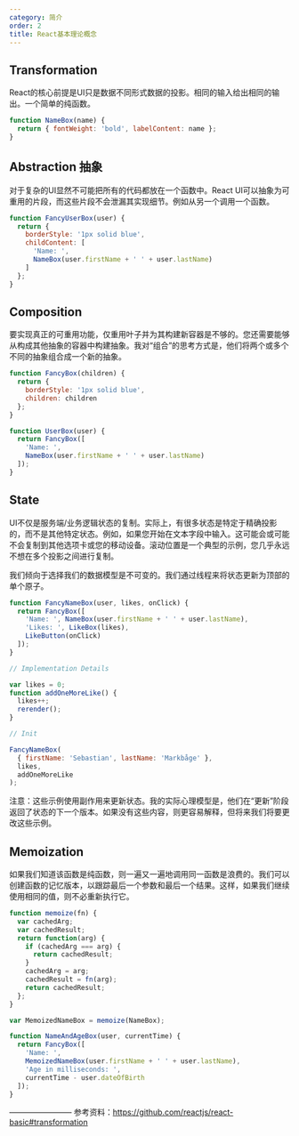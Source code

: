 ```yaml
---
category: 简介
order: 2
title: React基本理论概念
---
```



## Transformation

React的核心前提是UI只是数据不同形式数据的投影。相同的输入给出相同的输出。一个简单的纯函数。

```js
function NameBox(name) {
  return { fontWeight: 'bold', labelContent: name };
}
```

## Abstraction 抽象

对于复杂的UI显然不可能把所有的代码都放在一个函数中。React UI可以抽象为可重用的片段，而这些片段不会泄漏其实现细节。例如从另一个调用一个函数。

```js
function FancyUserBox(user) {
  return {
    borderStyle: '1px solid blue',
    childContent: [
      'Name: ',
      NameBox(user.firstName + ' ' + user.lastName)
    ]
  };
}
```

## Composition
要实现真正的可重用功能，仅重用叶子并为其构建新容器是不够的。您还需要能够从构成其他抽象的容器中构建抽象。我对“组合”的思考方式是，他们将两个或多个不同的抽象组合成一个新的抽象。

```js
function FancyBox(children) {
  return {
    borderStyle: '1px solid blue',
    children: children
  };
}

function UserBox(user) {
  return FancyBox([
    'Name: ',
    NameBox(user.firstName + ' ' + user.lastName)
  ]);
}
```

## State

UI不仅是服务端/业务逻辑状态的复制。实际上，有很多状态是特定于精确投影的，而不是其他特定状态。例如，如果您开始在文本字段中输入。这可能会或可能不会复制到其他选项卡或您的移动设备。滚动位置是一个典型的示例，您几乎永远不想在多个投影之间进行复制。

我们倾向于选择我们的数据模型是不可变的。我们通过线程来将状态更新为顶部的单个原子。

```js
function FancyNameBox(user, likes, onClick) {
  return FancyBox([
    'Name: ', NameBox(user.firstName + ' ' + user.lastName),
    'Likes: ', LikeBox(likes),
    LikeButton(onClick)
  ]);
}

// Implementation Details

var likes = 0;
function addOneMoreLike() {
  likes++;
  rerender();
}

// Init

FancyNameBox(
  { firstName: 'Sebastian', lastName: 'Markbåge' },
  likes,
  addOneMoreLike
);
```

注意：这些示例使用副作用来更新状态。我的实际心理模型是，他们在“更新”阶段返回了状态的下一个版本。如果没有这些内容，则更容易解释，但将来我们将要更改这些示例。

## Memoization

如果我们知道该函数是纯函数，则一遍又一遍地调用同一函数是浪费的。我们可以创建函数的记忆版本，以跟踪最后一个参数和最后一个结果。这样，如果我们继续使用相同的值，则不必重新执行它。

```js
function memoize(fn) {
  var cachedArg;
  var cachedResult;
  return function(arg) {
    if (cachedArg === arg) {
      return cachedResult;
    }
    cachedArg = arg;
    cachedResult = fn(arg);
    return cachedResult;
  };
}

var MemoizedNameBox = memoize(NameBox);

function NameAndAgeBox(user, currentTime) {
  return FancyBox([
    'Name: ',
    MemoizedNameBox(user.firstName + ' ' + user.lastName),
    'Age in milliseconds: ',
    currentTime - user.dateOfBirth
  ]);
}
```
————————
参考资料：https://github.com/reactjs/react-basic#transformation